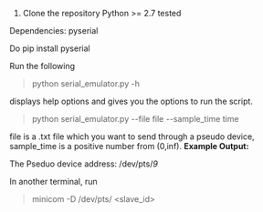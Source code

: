 1. Clone the repository
Python >= 2.7 tested

Dependencies: pyserial

Do pip install pyserial

Run the following
> python serial_emulator.py -h 

displays help options and gives you the options to run the script. 

> python serial_emulator.py --file file --sample_time time
  
  
file  is a .txt file which you want to send through a pseudo device, 
sample_time is a positive number from (0,inf). 
**Example Output:**

The Pseduo device address: /dev/pts/*9* 

In another terminal, run
> minicom -D /dev/pts/ <slave_id>
